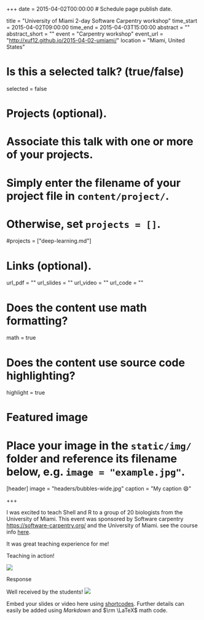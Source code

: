 +++
date = 2015-04-02T00:00:00  # Schedule page publish date.

title = "University of Miami 2-day Software Carpentry workshop"
time_start = 2015-04-02T09:00:00
time_end = 2015-04-03T15:00:00
abstract = ""
abstract_short = ""
event = "Carpentry workshop"
event_url = "http://xuf12.github.io/2015-04-02-umiami/"
location = "Miami, United States"

# Is this a selected talk? (true/false)
selected = false

# Projects (optional).
#   Associate this talk with one or more of your projects.
#   Simply enter the filename of your project file in `content/project/`.
#   Otherwise, set `projects = []`.
#projects = ["deep-learning.md"]

# Links (optional).
url_pdf = ""
url_slides = ""
url_video = ""
url_code = ""

# Does the content use math formatting?
math = true

# Does the content use source code highlighting?
highlight = true

# Featured image
# Place your image in the `static/img/` folder and reference its filename below, e.g. `image = "example.jpg"`.
[header]
image = "headers/bubbles-wide.jpg"
caption = "My caption :smile:"

+++

I was excited to teach Shell and R to a group of 20 biologists from the University of Miami. This event was sponsored by Software carpentry https://software-carpentry.org/ and the University of Miami. see the course info [here](http://xuf12.github.io/2015-04-02-umiami/).

It was great teaching experience for me!


Teaching in action!

![](/img/teaching1.png)

Response

Well received by the students!
![](/img/teaching2.png)

Embed your slides or video here using [shortcodes](https://sourcethemes.com/academic/post/writing-markdown-latex/). Further details can easily be added using *Markdown* and $\rm \LaTeX$ math code.
